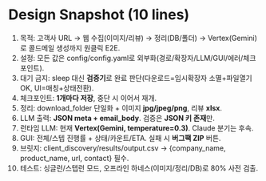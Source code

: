 # Design Snapshot (10 lines)

1) 목적: 고객사 URL → 웹 수집(이미지/리뷰) → 정리(DB/폴더) → Vertex(Gemini)로 콜드메일 생성까지 원클릭 E2E.
2) 설정: 모든 값은 config/config.yaml로 외부화(경로/확장자/LLM/GUI/에러/체크포인트).
3) 대기 금지: sleep 대신 **검증기**로 완료 판단(다운로드=임시확장자 소멸+파일열기OK, UI=매칭+상태전환).
4) 체크포인트: **1개마다 저장**, 중단 시 이어서 재개.
5) 정리: download_folder 단일화 + 이미지 **jpg/jpeg/png**, 리뷰 **xlsx**.
6) LLM 출력: **JSON meta + email_body**. 검증은 **JSON 키 존재**만.
7) 런타임 LLM: 현재 **Vertex(Gemini, temperature=0.3)**. Claude 분기는 후속.
8) GUI: 전체/스텝 진행률 + 상태/카운트/ETA. 실패 시 **버그팩 ZIP** 버튼.
9) 브릿지: client_discovery/results/output.csv → {company_name, product_name, url, contact} 필수.
10) 테스트: 싱글런/스텝런 모드, 오프라인 하네스(이미지/정리/DB)로 80% 사전 검출.